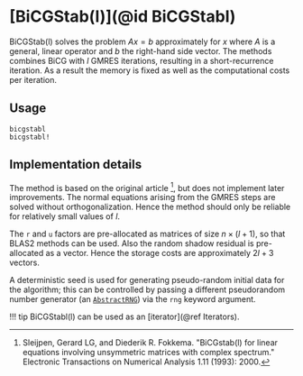 # [BiCGStab(l)](@id BiCGStabl)

BiCGStab(l) solves the problem $Ax = b$ approximately for $x$ where $A$ is a general, linear operator and $b$ the right-hand side vector. The methods combines BiCG with $l$ GMRES iterations, resulting in a short-recurrence iteration. As a result the memory is fixed as well as the computational costs per iteration.

## Usage

```@docs
bicgstabl
bicgstabl!
```

## Implementation details

The method is based on the original article [^Sleijpen1993], but does not implement later improvements. The normal equations arising from the GMRES steps are solved without orthogonalization. Hence the method should only be reliable for relatively small values of $l$.

The `r` and `u` factors are pre-allocated as matrices of size $n \times (l + 1)$, so that BLAS2 methods can be used. Also the random shadow residual is pre-allocated as a vector. Hence the storage costs are approximately $2l + 3$ vectors.

A deterministic seed is used for generating pseudo-random initial
data for the algorithm; this can be controlled by passing a
different pseudorandom number generator (an [`AbstractRNG`](https://docs.julialang.org/en/v1/stdlib/Random/#Random.AbstractRNG)) via
the `rng` keyword argument.

!!! tip
    BiCGStabl(l) can be used as an [iterator](@ref Iterators).

[^Sleijpen1993]:

    Sleijpen, Gerard LG, and Diederik R. Fokkema. "BiCGstab(l) for
    linear equations involving unsymmetric matrices with complex spectrum."
    Electronic Transactions on Numerical Analysis 1.11 (1993): 2000.
